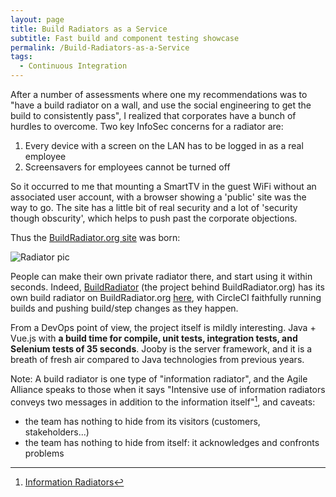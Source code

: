 ```yaml
---
layout: page
title: Build Radiators as a Service
subtitle: Fast build and component testing showcase
permalink: /Build-Radiators-as-a-Service
tags:
  - Continuous Integration
---
```


After a number of assessments where one my recommendations was to "have a build radiator on a wall, and use the social engineering to get the build to consistently pass", I realized that corporates have a bunch of hurdles to overcome. Two key InfoSec concerns for a radiator are:

1. Every device with a screen on the LAN has to be logged in as a real employee
2. Screensavers for employees cannot be turned off

So it occurred to me that mounting a SmartTV in the guest WiFi without an associated user account, with a browser showing a 'public' site was the way to go. The site has a little bit of real security and a lot of 'security though obscurity', which helps to push past the corporate objections.

Thus the [BuildRadiator.org site](https://buildradiator.org) was born:

![Radiator pic](https://cloud.githubusercontent.com/assets/82182/26152799/8c69e2f0-3ad6-11e7-8294-62196ebad748.png)

People can make their own private radiator there, and start using it within seconds. Indeed, [BuildRadiator](https://github.com/BuildRadiator/BuildRadiator) (the project behind BuildRadiator&#46;org) has its own build radiator on BuildRadiator&#46;org [here](https://buildradiator.org/r#b7n63m6hcb9sm2ttdn/Build_Radiator_DotOrg_Master), with CircleCI faithfully running builds and pushing build/step changes as they happen.

From a DevOps point of view, the project itself is mildly interesting. Java + Vue.js with **a build time for compile, unit tests, integration tests, and Selenium tests of 35 seconds**. Jooby is the server framework, and it is a breath of fresh air compared to Java technologies from previous years.

Note: A build radiator is one type of "information radiator", and the Agile Alliance speaks to those when it says "Intensive use of information radiators conveys two messages in addition to the information itself"[^ir], and caveats:

* the team has nothing to hide from its visitors (customers, stakeholders...)
* the team has nothing to hide from itself: it acknowledges and confronts problems

[^ir]: [Information Radiators](https://www.agilealliance.org/glossary/information-radiators/)


